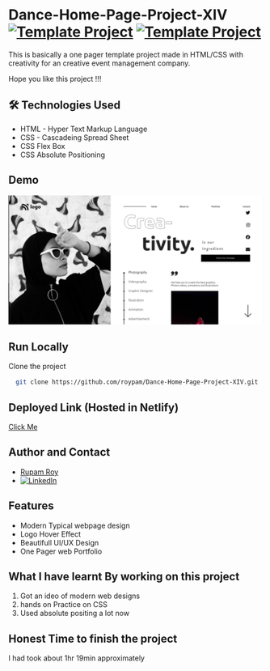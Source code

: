 # Dance-Home-Page-Project-XIV [![Template Project](https://img.shields.io/badge/Template-Project-yellow)](http://www.gnu.org/licenses/agpl-3.0) [![Template Project](https://img.shields.io/badge/Technologies%20-HTML%2FCSS-brightgreen)](http://www.gnu.org/licenses/agpl-3.0)

This is basically a one pager template project made in HTML/CSS with creativity for an creative event management company.

Hope you like this project !!!


## 🛠 Technologies Used
  - HTML - Hyper Text Markup Language
  - CSS - Cascadeing Spread Sheet
  - CSS Flex Box
  - CSS Absolute Positioning

## Demo
<img width="960" alt="" src="https://raw.githubusercontent.com/roypam/Dance-Home-Page-Project-XIV/main/assets/Project-14.png">

## Run Locally

Clone the project

```bash
  git clone https://github.com/roypam/Dance-Home-Page-Project-XIV.git
```

## Deployed Link (Hosted in Netlify) 
  [Click Me](https://dance-homepage-2022.netlify.app/)

## Author and Contact
- [Rupam Roy](https://www.github.com/roypam)
- [![LinkedIn](https://img.shields.io/badge/LinkedIn-0A66C2?style=for-the-badge&logo=LinkedIn&logoColor=white)](https://www.linkedin.com/in/rupam-roy-931848213/)

## Features

- Modern Typical webpage design
- Logo Hover Effect
- Beautifull UI/UX Design
- One Pager web Portfolio

## What I have learnt By working on this project

1. Got an ideo of modern web designs
2. hands on Practice on CSS
3. Used absolute positing a lot now 

## Honest Time to finish the project

I had took about 1hr 19min approximately
